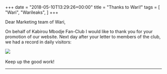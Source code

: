 +++
date = "2018-05-10T13:29:26+00:00"
title = "Thanks to Wari!"
tags = [
    "Wari",
    "Warileaks",
]
+++

Dear Marketing team of Wari,

On behalf of Kabirou Mbodje Fan-Club I would like to thank you for your promotion of our website. Next day after your letter to members of the club, we had a record in daily visitors:

<!--more-->

<div class="container" style="width:auto">
  <a target="blank" href="https://res.cloudinary.com/vincentstradic/image/upload/v1525865754/family/stats.jpg">
    <img src="https://res.cloudinary.com/vincentstradic/image/upload/v1525865754/family/stats.jpg" style="max-width:100%">
  </a>
</div>
<br>
Keep up the good work!



<hr>
